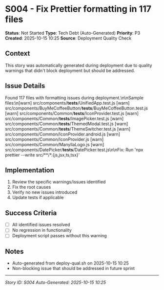 # S004 - Fix Prettier formatting in 117 files

**Status**: Not Started
**Type**: Tech Debt (Auto-Generated)
**Priority**: P3
**Created**: 2025-10-15 10:25
**Source**: Deployment Quality Check

## Context
This story was automatically generated during deployment due to quality warnings that didn't block deployment but should be addressed.

## Issue Details
Found 117 files with formatting issues during deployment.\n\nSample files:\n[warn] src/components/__tests__/UnifiedApp.test.js
[warn] src/components/BuyMeCoffeeButton/__tests__/BuyMeCoffeeButton.test.js
[warn] src/components/Common/__tests__/IconProvider.test.js
[warn] src/components/Common/__tests__/ImagePicker.test.js
[warn] src/components/Common/__tests__/ThemedModal.test.js
[warn] src/components/Common/__tests__/ThemeSwitcher.test.js
[warn] src/components/Common/IconProvider.android.js
[warn] src/components/Common/IconProvider.js
[warn] src/components/Common/ManyllaLogo.js
[warn] src/components/DatePicker/__tests__/DatePicker.test.js\n\nFix: Run 'npx prettier --write src/**/*.{js,jsx,ts,tsx}'

## Implementation
1. Review the specific warnings/issues identified
2. Fix the root causes
3. Verify no new issues introduced
4. Update tests if applicable

## Success Criteria
- [ ] All identified issues resolved
- [ ] No regression in functionality
- [ ] Deployment script passes without this warning

## Notes
- Auto-generated from deploy-qual.sh on 2025-10-15 10:25
- Non-blocking issue that should be addressed in future sprint

---
*Story ID: S004*
*Auto-Generated: 2025-10-15 10:25*
